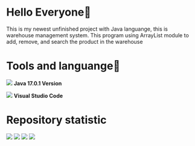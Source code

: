# Hello Everyone👋
This is my newest unfinished project with Java languange, this is warehouse management system. This program using ArrayList module to add, remove, and search the product in the warehouse
<br>

# Tools and languange🍵
![](https://res.cloudinary.com/moklettttttt/image/upload/v1650728042/java_j58ihg.png) **Java 17.0.1 Version**

![](https://res.cloudinary.com/moklettttttt/image/upload/v1650728191/visual-studio_kpnzuv.png) **Visual Studio Code**

# Repository statistic
![](https://img.shields.io/github/watchers/fahrimaulanaa/Warehouse-Management.svg)
![](https://img.shields.io/github/issues-closed/fahrimaulanaa/Warehouse-Management.svg)
![](https://img.shields.io/github/issues/fahrimaulanaa/Warehouse-Management.svg)
![](https://img.shields.io/github/downloads/fahrimaulanaa/Warehouse-Management/total.svg)